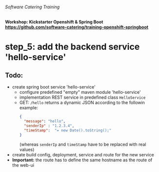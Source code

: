 ###### Software Catering Training
#### Workshop: Kickstarter Openshift & Spring Boot  https://github.com/software-catering/training-openshift-springboot
# step_5: add the backend service 'hello-service'

## Todo:
* create spring boot service 'hello-service'
  * configure predefined "empty" maven module 'hello-service'
  * implementation REST service in predefined class `HelloService`
  * GET: `/hello` returns a dynamic JSON according to the followin example:
    ```json
    { 
      "message": "hello",
      "senderIp" : "1.2.3.4",
      "timeStamp":  "= new Date().toString();"
    }
    ```
    (whereas `senderIp` and `timeStamp` have to be replaced with real values)
* create build config, deployment, service and route for the new service
* **Important:** the route has to define the same hostname as the route of the web-ui